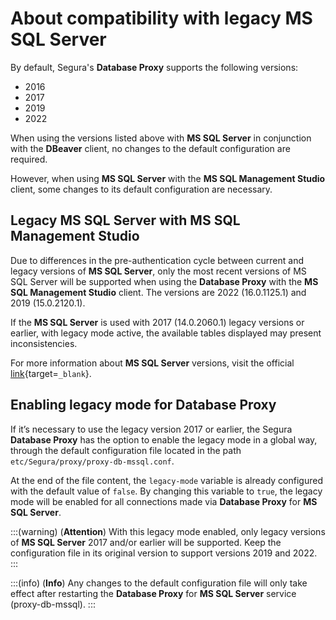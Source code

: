 # About compatibility with legacy MS SQL Server

By default, Segura's **Database Proxy** supports the following versions:

* 2016
* 2017
* 2019
* 2022 

When using the versions listed above with **MS SQL Server** in conjunction with the **DBeaver** client, no changes to the default configuration are required.

However, when using **MS SQL Server** with the **MS SQL Management Studio** client, some changes to its default configuration are necessary.

## Legacy MS SQL Server with MS SQL Management Studio

Due to differences in the pre-authentication cycle between current and legacy versions of **MS SQL Server**, only the most recent versions of MS SQL Server will be supported when using the **Database Proxy** with the **MS SQL Management Studio** client. The versions are 2022 (16.0.1125.1) and 2019 (15.0.2120.1).

If the **MS SQL Server** is used with 2017 (14.0.2060.1) legacy versions or earlier, with legacy mode active, the available tables displayed may present inconsistencies.

For more information about **MS SQL Server** versions, visit the official [link](https://learn.microsoft.com/en-us/troubleshoot/sql/releases/download-and-install-latest-updates){target=`_blank`}.

## Enabling legacy mode for Database Proxy

If it’s necessary to use the legacy version 2017 or earlier, the Segura **Database Proxy** has the option to enable the legacy mode in a global way, through the default configuration file located in the path `etc/Segura/proxy/proxy-db-mssql.conf`.

At the end of the file content, the `legacy-mode` variable is already configured with the default value of `false`. By changing this variable to `true`, the legacy mode will be enabled for all connections made via **Database Proxy** for **MS SQL Server**. 

:::(warning) (**Attention**)
With this legacy mode enabled, only legacy versions of **MS SQL Server** 2017 and/or earlier will be supported. Keep the configuration file in its original version to support versions 2019 and 2022.
:::

:::(info) (**Info**)
Any changes to the default configuration file will only take effect after restarting the **Database Proxy** for **MS SQL Server** service (proxy-db-mssql).
:::
